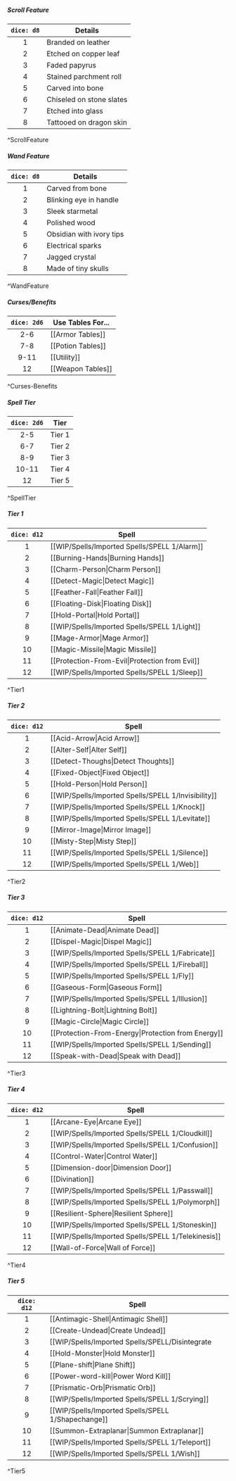 ##### Scroll Feature
| `dice: d8` | Details                  |
|:----------:| ------------------------ |
|     1      | Branded on leather       |
|     2      | Etched on copper leaf    |
|     3      | Faded papyrus            |
|     4      | Stained parchment roll   |
|     5      | Carved into bone         |
|     6      | Chiseled on stone slates |
|     7      | Etched into glass        |
|     8      | Tattooed on dragon skin  |
^ScrollFeature

##### Wand Feature
| `dice: d8` | Details                  |
|:----------:| ------------------------ |
|     1      | Carved from bone         |
|     2      | Blinking eye in handle   |
|     3      | Sleek starmetal          |
|     4      | Polished wood            |
|     5      | Obsidian with ivory tips |
|     6      | Electrical sparks        |
|     7      | Jagged crystal           |
|     8      | Made of tiny skulls      |
^WandFeature

##### Curses/Benefits
| `dice: 2d6` | Use Tables For... |
|:-----------:| ----------------- |
|     2-6     | [[Armor Tables]]  |
|     7-8     | [[Potion Tables]] |
|    9-11     | [[Utility]]       |
|     12      | [[Weapon Tables]] |
^Curses-Benefits

##### Spell Tier
| `dice: 2d6` | Tier   |
|:-----------:| ------ |
|     2-5     | Tier 1 |
|     6-7     | Tier 2 |
|     8-9     | Tier 3 |
|    10-11    | Tier 4 |
|     12      | Tier 5 |
^SpellTier

##### Tier 1
| `dice: d12` | Spell                                          |
|:-----------:| ---------------------------------------------- |
|      1      | [[WIP/Spells/Imported Spells/SPELL 1/Alarm]]                                      |
|      2      | [[Burning-Hands\|Burning Hands]]               |
|      3      | [[Charm-Person\|Charm Person]]                 |
|      4      | [[Detect-Magic\|Detect Magic]]                 |
|      5      | [[Feather-Fall\|Feather Fall]]                 |
|      6      | [[Floating-Disk\|Floating Disk]]               |
|      7      | [[Hold-Portal\|Hold Portal]]                   |
|      8      | [[WIP/Spells/Imported Spells/SPELL 1/Light]]                                      |
|      9      | [[Mage-Armor\|Mage Armor]]                     |
|     10      | [[Magic-Missile\|Magic Missile]]               |
|     11      | [[Protection-From-Evil\|Protection from Evil]] |
|     12      | [[WIP/Spells/Imported Spells/SPELL 1/Sleep]]                                      |
^Tier1

##### Tier 2
| `dice: d12` | Spell                              |
|:-----------:| ---------------------------------- |
|      1      | [[Acid-Arrow\|Acid Arrow]]         |
|      2      | [[Alter-Self\|Alter Self]]         |
|      3      | [[Detect-Thoughs\|Detect Thoughts]] |
|      4      | [[Fixed-Object\|Fixed Object]]     |
|      5      | [[Hold-Person\|Hold Person]]       |
|      6      | [[WIP/Spells/Imported Spells/SPELL 1/Invisibility]]                   |
|      7      | [[WIP/Spells/Imported Spells/SPELL 1/Knock]]                          |
|      8      | [[WIP/Spells/Imported Spells/SPELL 1/Levitate]]                       |
|      9      | [[Mirror-Image\|Mirror Image]]     |
|     10      | [[Misty-Step\|Misty Step]]         |
|     11      | [[WIP/Spells/Imported Spells/SPELL 1/Silence]]                        |
|     12      | [[WIP/Spells/Imported Spells/SPELL 1/Web]]                            |
^Tier2

##### Tier 3
| `dice: d12` | **Spell**                                          |
|:-----------:| -------------------------------------------------- |
|      1      | [[Animate-Dead\|Animate Dead]]                     |
|      2      | [[Dispel-Magic\|Dispel Magic]]                     |
|      3      | [[WIP/Spells/Imported Spells/SPELL 1/Fabricate]]                                      |
|      4      | [[WIP/Spells/Imported Spells/SPELL 1/Fireball]]                                       |
|      5      | [[WIP/Spells/Imported Spells/SPELL 1/Fly]]                                            |
|      6      | [[Gaseous-Form\|Gaseous Form]]                     |
|      7      | [[WIP/Spells/Imported Spells/SPELL 1/Illusion]]                                       |
|      8      | [[Lightning-Bolt\|Lightning Bolt]]                 |
|      9      | [[Magic-Circle\|Magic Circle]]                     |
|     10      | [[Protection-From-Energy\|Protection from Energy]] |
|     11      | [[WIP/Spells/Imported Spells/SPELL 1/Sending]]                                        |
|     12      | [[Speak-with-Dead\|Speak with Dead]]               |
^Tier3

##### Tier 4
| `dice: d12` | Spell                                  |
|:-----------:| -------------------------------------- |
|      1      | [[Arcane-Eye\|Arcane Eye]]             |
|      2      | [[WIP/Spells/Imported Spells/SPELL 1/Cloudkill]]                          |
|      3      | [[WIP/Spells/Imported Spells/SPELL 1/Confusion]]                          |
|      4      | [[Control-Water\|Control Water]]       |
|      5      | [[Dimension-door\|Dimension Door]]     |
|      6      | [[Divination]]                         |
|      7      | [[WIP/Spells/Imported Spells/SPELL 1/Passwall]]                           |
|      8      | [[WIP/Spells/Imported Spells/SPELL 1/Polymorph]]                          |
|      9      | [[Resilient-Sphere\|Resilient Sphere]] |
|     10      | [[WIP/Spells/Imported Spells/SPELL 1/Stoneskin]]                          |
|     11      | [[WIP/Spells/Imported Spells/SPELL 1/Telekinesis]]                        |
|     12      | [[Wall-of-Force\|Wall of Force]]       |
^Tier4

##### Tier 5
| `dice: d12` | Spell                                      |
|:-----------:| ------------------------------------------ |
|      1      | [[Antimagic-Shell\|Antimagic Shell]]       |
|      2      | [[Create-Undead\|Create Undead]]           |
|      3      | [[WIP/Spells/Imported Spells/SPELL/Disintegrate|Disintegrate]]             |
|      4      | [[Hold-Monster\|Hold Monster]]             |
|      5      | [[Plane-shift\|Plane Shift]]               |
|      6      | [[Power-word-kill\|Power Word Kill]]       |
|      7      | [[Prismatic-Orb\|Prismatic Orb]]           |
|      8      | [[WIP/Spells/Imported Spells/SPELL 1/Scrying]]                                |
|      9      | [[WIP/Spells/Imported Spells/SPELL 1/Shapechange]]                            |
|     10      | [[Summon-Extraplanar\|Summon Extraplanar]] |
|     11      | [[WIP/Spells/Imported Spells/SPELL 1/Teleport]]                               |
|     12      | [[WIP/Spells/Imported Spells/SPELL 1/Wish]]                                   |
^Tier5

